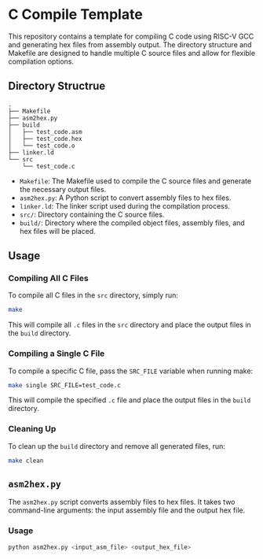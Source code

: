 # C Compile Template

This repository contains a template for compiling C code using RISC-V GCC and generating hex files from assembly output.
The directory structure and Makefile are designed to handle multiple C source files and allow for flexible compilation options.

## Directory Structrue

```
.
├── Makefile
├── asm2hex.py
├── build
│   ├── test_code.asm
│   ├── test_code.hex
│   └── test_code.o
├── linker.ld
└── src
    └── test_code.c
```

- `Makefile`: The Makefile used to compile the C source files and generate the necessary output files.
- `asm2hex.py`: A Python script to convert assembly files to hex files.
- `linker.ld`: The linker script used during the compilation process.
- `src/`: Directory containing the C source files.
- `build/`: Directory where the compiled object files, assembly files, and hex files will be placed.

## Usage

### Compiling All C Files

To compile all C files in the `src` directory, simply run:

```sh
make
```

This will compile all `.c` files in the `src` directory and place the output files in the `build` directory.

### Compiling a Single C File

To compile a specific C file, pass the `SRC_FILE` variable when running make:

```sh
make single SRC_FILE=test_code.c
```

This will compile the specified `.c` file and place the output files in the `build` directory.

### Cleaning Up

To clean up the `build` directory and remove all generated files, run:

```sh
make clean
```

## `asm2hex.py`

The `asm2hex.py` script converts assembly files to hex files. It takes two command-line arguments: the input assembly file and the output hex file.

### Usage

```sh
python asm2hex.py <input_asm_file> <output_hex_file>
```
